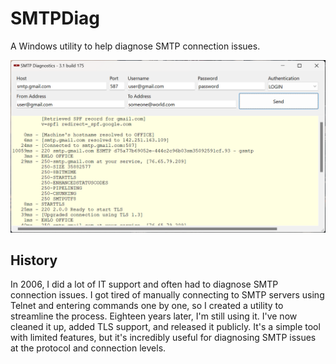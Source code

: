 # SMTPDiag

A Windows utility to help diagnose SMTP connection issues.

![Screenshot](https://github.com/jscarle/SMTPDiag/blob/main/docs/Screenshot.png)

## History

In 2006, I did a lot of IT support and often had to diagnose SMTP connection issues. I got tired of 
manually connecting to SMTP servers using Telnet and entering commands one by one, so I created a 
utility to streamline the process. Eighteen years later, I'm still using it. I've now cleaned it up, 
added TLS support, and released it publicly. It's a simple tool with limited features, but it's 
incredibly useful for diagnosing SMTP issues at the protocol and connection levels.
